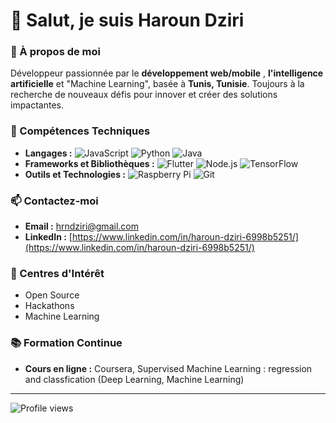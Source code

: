 # 👋 Salut, je suis Haroun Dziri

### 🚀 À propos de moi
Développeur passionnée par le **développement web/mobile** , **l'intelligence artificielle** et "Machine Learning", basée à **Tunis, Tunisie**. Toujours à la recherche de nouveaux défis pour innover et créer des solutions impactantes.

### 🔧 Compétences Techniques
- **Langages :** ![JavaScript](https://img.shields.io/badge/-JavaScript-black?style=flat-square&logo=javascript) ![Python](https://img.shields.io/badge/-Python-black?style=flat-square&logo=python) ![Java](https://img.shields.io/badge/-Java-black?style=flat-square&logo=java)
- **Frameworks et Bibliothèques :** ![Flutter](https://img.shields.io/badge/-Flutter-black?style=flat-square&logo=flutter) ![Node.js](https://img.shields.io/badge/-Node.js-black?style=flat-square&logo=node.js) ![TensorFlow](https://img.shields.io/badge/-TensorFlow-black?style=flat-square&logo=tensorflow)
- **Outils et Technologies :** ![Raspberry Pi](https://img.shields.io/badge/-Raspberry%20Pi-black?style=flat-square&logo=raspberry-pi) ![Git](https://img.shields.io/badge/-Git-black?style=flat-square&logo=git)

### 📫 Contactez-moi
- **Email :** [hrndziri@gmail.com](mailto:hrndziei@gmail.com)
- **LinkedIn :** [https://www.linkedin.com/in/haroun-dziri-6998b5251/](https://www.linkedin.com/in/haroun-dziri-6998b5251/)

### 🎯 Centres d'Intérêt
- Open Source
- Hackathons
- Machine Learning

### 📚 Formation Continue
- **Cours en ligne :** Coursera, Supervised Machine Learning : regression and classfication (Deep Learning, Machine Learning)

---

![Profile views](https://komarev.com/ghpvc/?username=HarounDziri&color=blue)


<!---
haroun2001/haroun2001 is a ✨ special ✨ repository because its `README.md` (this file) appears on your GitHub profile.
You can click the Preview link to take a look at your changes.
--->
